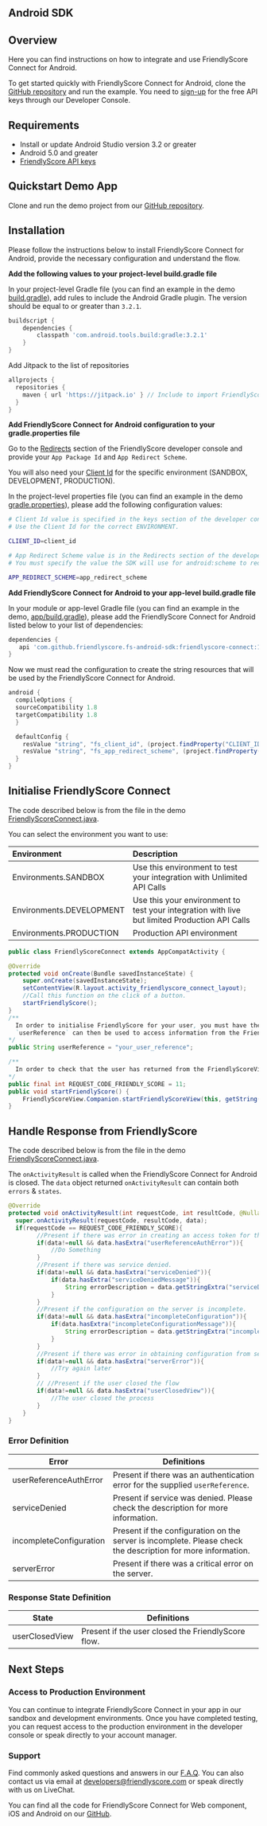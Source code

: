 ## Android SDK


## Overview

Here you can find instructions on how to integrate and use FriendlyScore Connect for Android.

To get started quickly with FriendlyScore Connect for Android, clone the [GitHub repository](https://github.com/FriendlyScore/FriendlyScore-Connect-Android-Example) and run the example. You need to [sign-up](https://friendlyscore.com/getting-started) for the free API keys through our Developer Console.

## Requirements

- Install or update Android Studio version 3.2 or greater
- Android 5.0 and greater
- [FriendlyScore API keys](https://friendlyscore.com/company/keys)


## Quickstart Demo App

Clone and run the demo project from our [GitHub repository](https://github.com/FriendlyScore/FriendlyScore-Connect-Android-Example).

## Installation

Please follow the instructions below to install FriendlyScore Connect for Android, provide the necessary configuration and understand the flow.

**Add the following values to your project-level build.gradle file**

In your project-level Gradle file (you can find an example in the demo [build.gradle](https://github.com/FriendlyScore/FriendlyScore-Connect-Android-Example/blob/master/build.gradle)), add rules to include the Android Gradle plugin. The version should be equal to or greater than `3.2.1`.

```groovy
buildscript {
    dependencies {
        classpath 'com.android.tools.build:gradle:3.2.1'
    }
}
```
Add  Jitpack to the list of repositories

```groovy
allprojects {
  repositories {
    maven { url 'https://jitpack.io' } // Include to import FriendlyScore Connect dependencies
  }
}
```
**Add FriendlyScore Connect for Android configuration to your gradle.properties file**

Go to the [Redirects](https://friendlyscore.com/company/redirects) section of the FriendlyScore developer console and provide your `App Package Id` and `App Redirect Scheme`.

You will also need your [Client Id](https://friendlyscore.com/company/keys) for the specific environment (SANDBOX, DEVELOPMENT, PRODUCTION).

In the project-level properties file (you can find an example in the demo [gradle.properties](https://github.com/FriendlyScore/FriendlyScore-Connect-Android-Example/blob/master/gradle.properties)), please add the following configuration values:

```bash
# Client Id value is specified in the keys section of the developer console.
# Use the Client Id for the correct ENVIRONMENT.

CLIENT_ID=client_id

# App Redirect Scheme value is in the Redirects section of the developer console.
# You must specify the value the SDK will use for android:scheme to redirect back to your app. https://developer.android.com/training/app-links/deep-linking

APP_REDIRECT_SCHEME=app_redirect_scheme
```

**Add FriendlyScore Connect for Android to your app-level build.gradle file**

In your module or app-level Gradle file (you can find an example in the demo, [app/build.gradle](https://github.com/FriendlyScore/FriendlyScore-Connect-Android-Example/blob/master/app/build.gradle)), please add the FriendlyScore Connect for Android listed below to your list of dependencies:

```groovy
dependencies {
   api 'com.github.friendlyscore.fs-android-sdk:friendlyscore-connect:1.0.2'
}
```

Now we must read the configuration to create the string resources that will be used by the FriendlyScore Connect for Android.

```groovy
android {
  compileOptions {
  sourceCompatibility 1.8
  targetCompatibility 1.8
  }

  defaultConfig {
    resValue "string", "fs_client_id", (project.findProperty("CLIENT_ID") ?: "NO_CLIENT_ID")
    resValue "string", "fs_app_redirect_scheme", (project.findProperty("APP_REDIRECT_SCHEME") ?: "NO_APP_REDIRECT_SCHEME_PROVIDED")
  }
}
```

## Initialise FriendlyScore Connect

The code described below is from the file in the demo [FriendlyScoreConnect.java](https://github.com/FriendlyScore/FriendlyScore-Connect-Android-Example/blob/master/app/src/main/java/com/demo/friendlyscore/connect/FriendlyScoreConnect.java).


You can select the environment you want to use:

| Environment  |   Description   |
| :----       | :--             |
| Environments.SANDBOX     | Use this environment to test your integration with Unlimited API Calls |
| Environments.DEVELOPMENT | Use this your environment to test your integration with live but limited Production API Calls |
| Environments.PRODUCTION  | Production API environment |

```java
public class FriendlyScoreConnect extends AppCompatActivity {

@Override
protected void onCreate(Bundle savedInstanceState) {
    super.onCreate(savedInstanceState);
    setContentView(R.layout.activity_friendlyscore_connect_layout);
    //Call this function on the click of a button.
    startFriendlyScore();
}
/**
  In order to initialise FriendlyScore for your user, you must have their `userReference`. The `userReference` is an alphanumeric string that uniquely identifies the user in your systems.
  `userReference` can then be used to access information from the FriendlyScore API (https://friendlyscore.com/developers/api-reference).
*/
public String userReference = "your_user_reference";

/**
  In order to check that the user has returned from the FriendlyScoreView in your `onActivityResult`, you must provide the `requestcode` that you will be using
*/
public final int REQUEST_CODE_FRIENDLY_SCORE = 11;
public void startFriendlyScore() {
    FriendlyScoreView.Companion.startFriendlyScoreView(this, getString(R.string.fs_client_id), userReference, REQUEST_CODE_FRIENDLY_SCORE, Environments.SANDBOX);
}
```
## Handle Response from FriendlyScore

The code described below is from the file in the demo [FriendlyScoreConnect.java](https://github.com/FriendlyScore/FriendlyScore-Connect-Android-Example/blob/master/app/src/main/java/com/demo/friendlyscore/connect/FriendlyScoreConnect.java).

  The `onActivityResult` is called when the FriendlyScore Connect for Android is closed. The `data` object returned `onActivityResult` can contain both `errors` & `states`.

```java
@Override
protected void onActivityResult(int requestCode, int resultCode, @Nullable Intent data) {
  super.onActivityResult(requestCode, resultCode, data);
  if(requestCode == REQUEST_CODE_FRIENDLY_SCORE){
        //Present if there was error in creating an access token for the supplied userReference.
        if(data!=null && data.hasExtra("userReferenceAuthError")){
            //Do Something
        }
        //Present if there was service denied.
        if(data!=null && data.hasExtra("serviceDenied")){
            if(data.hasExtra("serviceDeniedMessage")){
                String errorDescription = data.getStringExtra("serviceDeniedMessage");
            }
        }
        //Present if the configuration on the server is incomplete.
        if(data!=null && data.hasExtra("incompleteConfiguration")){
            if(data.hasExtra("incompleteConfigurationMessage")){
                String errorDescription = data.getStringExtra("incompleteConfigurationMessage");
            }
        }
        //Present if there was error in obtaining configuration from server
        if(data!=null && data.hasExtra("serverError")){
            //Try again later
        }
        // //Present if the user closed the flow
        if(data!=null && data.hasExtra("userClosedView")){
            //The user closed the process
        }
    }
}
```

### Error Definition
| Error                     | Definitions  |
| -------------             | -------------|
| userReferenceAuthError   | Present if there was an authentication error for the supplied `userReference`.
| serviceDenied             | Present if service was denied. Please check the description for more information.
| incompleteConfiguration   | Present if the configuration on the server is incomplete. Please check the description for more information.
| serverError               | Present if there was a critical error on the server.

### Response State Definition
| State                    | Definitions  |
| -------------             | -------------|
| userClosedView            | Present if the user closed the FriendlyScore flow.

## Next Steps

### Access to Production Environment

You can continue to integrate FriendlyScore Connect in your app in our sandbox and development environments. Once you have completed testing, you can request access to the production environment in the developer console or speak directly to your account manager.

### Support

Find commonly asked questions and answers in our [F.A.Q](https://friendlyscore.com/developers/faq). You can also contact us via email at [developers@friendlyscore.com](mailto:developers@friendlyscore.com) or speak directly with us on LiveChat.

You can find all the code for FriendlyScore Connect for Web component, iOS and Android on our [GitHub](https://github.com/FriendlyScore).
